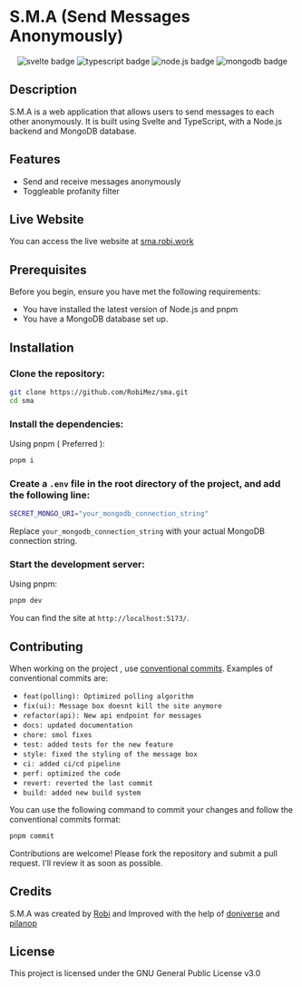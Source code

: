 # S.M.A (Send Messages Anonymously)

<div align="center">
  <img src="https://img.shields.io/badge/Svelte-FF3E00?style=flat&logo=svelte&logoColor=white" alt="svelte badge" />
  <img src="https://img.shields.io/badge/TypeScript-007ACC?style=flat&logo=typescript&logoColor=white" alt="typescript badge" />
  <img src="https://img.shields.io/badge/Node.js-43853D?style=flat&logo=node.js&logoColor=white" alt="node.js badge" />
  <img src="https://img.shields.io/badge/MongoDB-4EA94B?style=flat&logo=mongodb&logoColor=white" alt="mongodb badge" />
</div>

## Description

S.M.A is a web application that allows users to send messages to each other anonymously. It is built using Svelte and TypeScript, with a Node.js backend and MongoDB database.

## Features

- Send and receive messages anonymously
- Toggleable profanity filter

## Live Website

You can access the live website at [sma.robi.work](https://sma.robi.work/)

## Prerequisites

Before you begin, ensure you have met the following requirements:

- You have installed the latest version of Node.js and pnpm
- You have a MongoDB database set up.

## Installation

### Clone the repository:

```bash
git clone https://github.com/RobiMez/sma.git
cd sma
```

### Install the dependencies:

Using pnpm ( Preferred ):

```bash
pnpm i
```

### Create a `.env` file in the root directory of the project, and add the following line:

```bash
SECRET_MONGO_URI="your_mongodb_connection_string"
```

Replace `your_mongodb_connection_string` with your actual MongoDB connection string.

### Start the development server:

Using pnpm:

```bash
pnpm dev
```

You can find the site at `http://localhost:5173/`.

## Contributing

When working on the project , use [conventional commits](https://www.conventionalcommits.org/en/v1.0.0/).
Examples of conventional commits are:

- `feat(polling): Optimized polling algorithm`
- `fix(ui): Message box doesnt kill the site anymore`
- `refactor(api): New api endpoint for messages`
- `docs: updated documentation`
- `chore: smol fixes`
- `test: added tests for the new feature`
- `style: fixed the styling of the message box`
- `ci: added ci/cd pipeline`
- `perf: optimized the code`
- `revert: reverted the last commit`
- `build: added new build system`

You can use the following command to commit your changes and follow the conventional commits format:

```bash
pnpm commit
```

Contributions are welcome!
Please fork the repository and submit a pull request.
I'll review it as soon as possible.

## Credits

S.M.A was created by [Robi](https://github.com/RobiMez) and Improved with the help of [doniverse](https://github.com/doniverse) and [pilanop](https://github.com/pilanop)

## License

This project is licensed under the GNU General Public License v3.0
